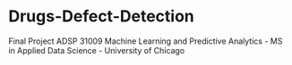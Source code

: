 # Drugs-Defect-Detection
Final Project ADSP 31009 Machine Learning and Predictive Analytics -  MS in Applied Data Science - University of Chicago
